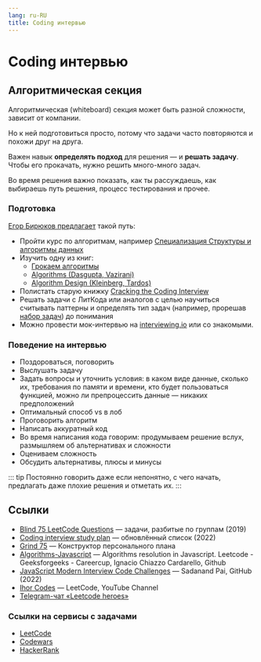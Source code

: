 ```yaml
---
lang: ru-RU
title: Coding интервью
---
```

# Coding интервью

## Алгоритмическая секция
Алгоритмическая (whiteboard) секция может быть разной сложности, зависит от компании.

Но к ней подготовиться просто, потому что задачи часто повторяются и похожи друг на друга.

Важен навык **определять подход** для решения — и **решать задачу**. Чтобы его прокачать, нужно решить много-много задач.

Во время решения важно показать, как ты рассуждаешь, как выбираешь путь решения, процесс тестирования и прочее.

### Подготовка

[Егор Бирюков предлагает](https://vas3k.club/post/15768/#Whiteboard-algoritmy) такой путь:
- Пройти курс по алгоритмам, например [Специализация Структуры и алгоритмы данных](https://ru.coursera.org/specializations/data-structures-algorithms)
- Изучить одну из книг:
  - [Грокаем алгоритмы](https://www.ozon.ru/product/grokaem-algoritmy-illyustrirovannoe-posobie-dlya-programmistov-i-lyubopytstvuyushchih-139296295/?sh=v_JSM2C-rg)
  - [Algorithms (Dasgupta, Vazirani)](http://algorithmics.lsi.upc.edu/docs/Dasgupta-Papadimitriou-Vazirani.pdf)
  - [Algorithm Design (Kleinberg, Tardos)](https://ict.iitk.ac.in/wp-content/uploads/CS345-Algorithms-II-Algorithm-Design-by-Jon-Kleinberg-Eva-Tardos.pdf)
- Полистать старую книжку [Cracking the Coding Interview](https://www.amazon.com/Cracking-Coding-Interview-Programming-Questions/dp/0984782850)
- Решать задачи с ЛитКода или аналогов с целью научиться считывать паттерны и определять тип задач (например, прорешав [набор задач](https://leetcode.com/discuss/general-discussion/460599/blind-75-leetcode-questions)) до понимания
- Можно провести мок-интервью на [interviewing.io](https://interviewing.io/) или со знакомыми.

### Поведение на интервью

- Поздороваться, поговорить
- Выслушать задачу
- Задать вопросы и уточнить условия: в каком виде данные, сколько их, требования по памяти и времени, кто будет пользоваться функцией, можно ли препроцессить данные — никаких предположений
- Оптимальный способ vs в лоб
- Проговорить алгоритм
- Написать аккуратный код
- Во время написания кода говорим: продумываем решение вслух, размышляем об альтернативах и сложности
- Оцениваем сложность
- Обсудить альтернативы, плюсы и минусы

::: tip
Постоянно говорить даже если непонятно, с чего начать, предлагать даже плохие решения и отметать их.
:::

## Ссылки
- [Blind 75 LeetCode Questions](https://leetcode.com/discuss/general-discussion/460599/blind-75-leetcode-questions) — задачи, разбитые по группам (2019)
- [Coding interview study plan](https://www.techinterviewhandbook.org/coding-interview-study-plan/) — обновлённый список (2022)
- [Grind 75](https://www.techinterviewhandbook.org/grind75) — Конструктор персонального плана
- [Algorithms-Javascript](https://github.com/ignacio-chiazzo/Algorithms-Leetcode-Javascript) — Algorithms resolution in Javascript. Leetcode - Geeksforgeeks - Careercup, Ignacio Chiazzo Cardarello, Github
- [JavaScript Modern Interview Code Challenges](https://github.com/sadanandpai/javascript-code-challenges) — Sadanand Pai, GitHub (2022)
- [Ihor Codes](https://www.youtube.com/c/IhorCodes/videos) — LeetCode, YouTube Channel
- [Telegram-чат «Leetcode heroes»](https://t.me/l33tcode)

### Ссылки на сервисы с задачами
- [LeetCode](https://leetcode.com)
- [Codewars](https://www.codewars.com)
- [HackerRank](https://www.hackerrank.com)